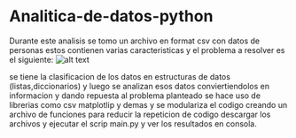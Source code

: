 # Analitica-de-datos-python
Durante este analisis se tomo un archivo en format csv con datos de personas estos 
contienen varias caracteristicas y el problema a resolver es el siguiente:
![alt text](https://github.com/sebas1017/Analitica-de-datos-python/blob/main/Problema_analitica.PNG?raw=true)


se tiene la clasificacion de los datos en estructuras de datos (listas,diccionarios) y luego se analizan esos datos 
conviertiendolos en informacion y dando repuesta al problema planteado se hace uso de librerias como csv matplotlip y demas
y se modulariza el codigo creando un archivo de funciones para reducir la repeticion de codigo descargar los archivos
y ejecutar el scrip main.py y ver los resultados en consola.
